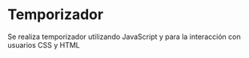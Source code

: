 # Temporizador
Se realiza temporizador utilizando JavaScript y para la interacción con usuarios CSS y HTML
